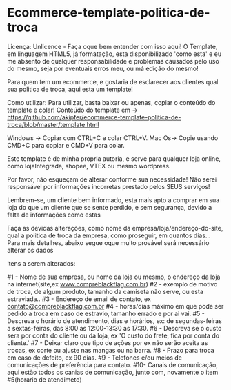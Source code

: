 # Ecommerce-template-politica-de-troca
Licença: Unlicence - Faça oque bem entender com isso aqui!
O Template, em linguagem HTML5, já formatação, esta disponibilizado 'como esta' e eu me absento de qualquer responsabilidade e problemas causados pelo uso do mesmo, seja por eventuais erros meu, ou má edição do mesmo!

Para quem tem um ecommerce, e gostaria de esclarecer aos clientes qual sua politica de troca, aqui esta um template!

Como utilizar: Para utilizar, basta baixar ou apenas, copiar o conteúdo do template e colar!
Conteúdo do template em -> https://github.com/akipfer/ecommerce-template-politica-de-troca/blob/master/template.html

Windows -> Copiar com CTRL+C e colar CTRL+V.
Mac Os->   Copie usando CMD+C para copiar e CMD+V para colar.


Este template é de minha propria autoria, e serve para qualquer loja online, como lojaIntegrada, shopee, VTEX ou mesmo wordpress.

Por favor, não esqueçam de alterar conforme sua necessidade! Não serei responsável por informações incorretas prestado pelos SEUS serviços!

Lembrem-se, um cliente bem informado, esta mais apto a comprar em sua loja do que um cliente que se sente perdido, e
sem segurança, devido a falta de informações como estas

Faça as devidas alterações, como nome da empresa/loja/endereço-do-site,  qual a politica de troca da empresa, como proseguir, em quantos dias... Para mais detalhes, abaixo segue oque muito provável será necessário alterar os dados

itens a serem alterados:

 #1 - Nome de sua empresa, ou nome da loja ou mesmo, o endereço da loja na internet(site,ex www.compreblackflag.com.br)
 #2 - exemplo de motivo de troca, de algum produto, tamanho da camiseta não serve, ou esta estraviada..
 #3 - Endereço de email de contato, ex contato@compreblackflag.com.br
 #4 - horas/dias máximo em que pode ser pedido a troca em caso de estravio, tamanho errado e por ai vai.
 #5 - Descreva o horário de atendimento, dias e horários, ex: de segundas-feiras a sextas-feiras, das 8:00 as 12:00-13:30 as 17:30. 
 #6 - Descreva se o custo sera por conta do cliente ou da loja, ex 'O custo do frete, fica por conta do cliente.'
 #7 - Deixar claro que tipo de ações por ex não serão aceita as trocas, ex corte ou ajuste nas mangas ou na barra.
 #8 - Prazo para troca em caso de defeito, ex 90 dias.
 #9 - Telefones e/ou meios de comunicações de preferência para contato.
#10-  Canais de comunicação, aqui estão todos os canias de comunicação, junto com, novamente o item #5(horario de atendimeto)
